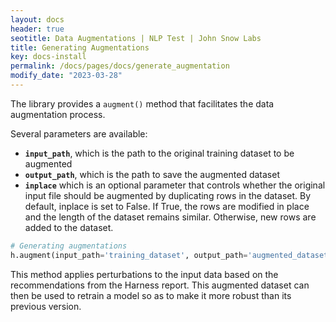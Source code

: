 ```yaml
---
layout: docs
header: true
seotitle: Data Augmentations | NLP Test | John Snow Labs
title: Generating Augmentations
key: docs-install
permalink: /docs/pages/docs/generate_augmentation
modify_date: "2023-03-28"
---
```


<div class="main-docs" markdown="1"><div class="h3-box" markdown="1">

The library provides a `augment()` method that facilitates the data augmentation process. 

Several parameters are available: 
- **`input_path`**, which is the path to the original training dataset to be augmented
- **`output_path`**, which is the path to save the augmented dataset
- **`inplace`** which is an optional parameter that controls whether the original input file should be augmented by duplicating rows in the dataset. By default, inplace is set to False. If True, the rows are modified in place and the length of the dataset remains similar. Otherwise, new rows are added to the dataset.

```python
# Generating augmentations
h.augment(input_path='training_dataset', output_path='augmented_dataset', inplace=False)
```

This method applies perturbations to the input data based on the recommendations from the Harness report. This augmented dataset can then be used to retrain a model so as to make it more robust than its previous version.

</div></div>